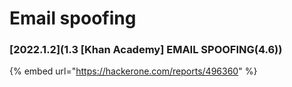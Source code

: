 # Email spoofing

### \[2022.1.2]\(1.3 \[Khan Academy] EMAIL SPOOFING(4.6))

{% embed url="https://hackerone.com/reports/496360" %}
